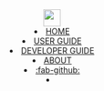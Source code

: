 <header><navbar type="dark" placement="top" type="inverse">
  <a slot="brand" href="{{baseUrl}}/index.html" title="Home" class="navbar-brand"><img width="30px" src="{{baseUrl}}/favicon.ico"></img></a>
  <li><a href="{{baseUrl}}/index.html" class="nav-link">HOME</a></li>
  <li><a href="{{baseUrl}}/UserGuide.html" class="nav-link">USER GUIDE</a></li>
  <li><a href="{{baseUrl}}/DeveloperGuide.html" class="nav-link">DEVELOPER GUIDE</a></li>
  <li><a href="{{baseUrl}}/about.html" class="nav-link">ABOUT</a></li>
  <li>
    <a href="https://github.com/RepoSense/reposense" target="_blank" class="nav-link"><md>:fab-github:</md></a>
  </li>
  <li slot="right">
    <form class="navbar-form">
      <searchbar :data="searchData" placeholder="Search" :on-hit="searchCallback" menu-align-right></searchbar>
    </form>
  </li>
</navbar></header>